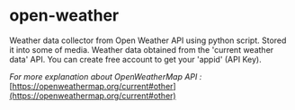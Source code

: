 
# open-weather
Weather data collector from Open Weather API using python script. Stored it into some of media. Weather data obtained from the 'current weather data' API. You can create free account to get your 'appid' (API Key).

*For more explanation about OpenWeatherMap API :*
[https://openweathermap.org/current#other](https://openweathermap.org/current#other)

